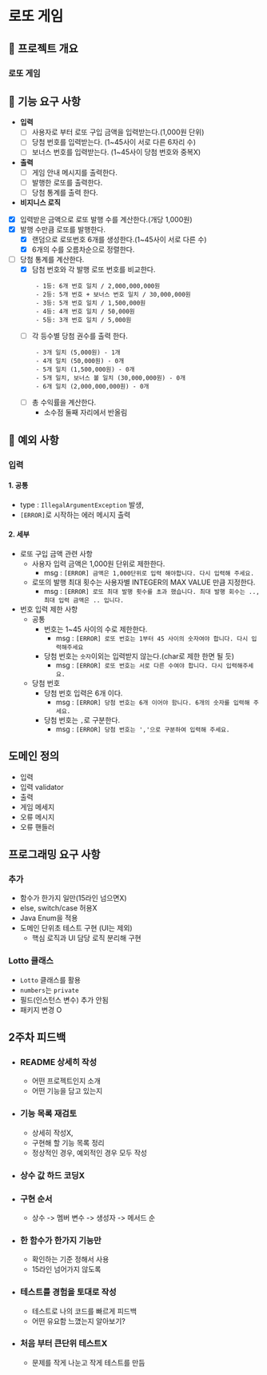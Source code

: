 # 로또 게임
## 🎯 프로젝트 개요
### 로또 게임



## 🚀 기능 요구 사항
- **입력**
  - [ ] 사용자로 부터 로또 구입 금액을 입력받는다.(1,000원 단위)
  - [ ] 당첨 번호를 입력받는다. (1~45사이 서로 다른 6자리 수)
  - [ ] 보너스 번호를 입력받는다. (1~45사이 당첨 번호와 중복X)
- **출력**
  - [ ] 게임 안내 메시지를 출력한다.
  - [ ] 발행한 로또를 출력한다.
  - [ ] 당첨 통계를 출력 한다.
- **비지니스 로직**
- [x] 입력받은 금액으로 로또 발행 수를 계산한다.(개당 1,000원)
- [x] 발행 수만큼 로또를 발행한다.
  - [x] 랜덤으로 로또번호 6개를 생성한다.(1~45사이 서로 다른 수)
  - [x] 6개의 수를 오름차순으로 정렬한다. 
- [ ] 당첨 통계를 계산한다.
  - [x] 담첨 번호와 각 발행 로또 번호를 비교한다.
     ```
      - 1등: 6개 번호 일치 / 2,000,000,000원
      - 2등: 5개 번호 + 보너스 번호 일치 / 30,000,000원
      - 3등: 5개 번호 일치 / 1,500,000원
      - 4등: 4개 번호 일치 / 50,000원
      - 5등: 3개 번호 일치 / 5,000원
      ```
  - [ ] 각 등수별 당첨 권수를 출력 한다.
     ```
      - 3개 일치 (5,000원) - 1개
      - 4개 일치 (50,000원) - 0개
      - 5개 일치 (1,500,000원) - 0개
      - 5개 일치, 보너스 볼 일치 (30,000,000원) - 0개
      - 6개 일치 (2,000,000,000원) - 0개
      ```
  - [ ] 총 수익률을 계산한다.
    - 소수점 둘째 자리에서 반올림


## 🚨 예외 사항
### 입력
#### 1. 공통
- type : `IllegalArgumentException` 발생,
- `[ERROR]`로 시작하는 에러 메시지 출력
#### 2. 세부
- 로또 구입 금액 관련 사항
  - 사용자 입력 금액은 1,000원 단위로 제한한다.
    - msg : `[ERROR] 금액은 1,000단위로 입력 해야합니다. 다시 입력해 주세요.`
  - 로또의 발행 최대 횟수는 사용자별 INTEGER의 MAX VALUE 만큼 지정한다.
    - msg : `[ERROR] 로또 최대 발행 횟수를 초과 했습니다. 최대 발행 회수는 .., 최대 입력 금액은 .. 입니다.`
- 번호 입력 제한 사항
  - 공통
    - 번호는 1~45 사이의 수로 제한한다.
      - msg : `[ERROR] 로또 번호는 1부터 45 사이의 숫자여야 합니다. 다시 입력해주세요`
    - 당첨 번호는 `숫자`이외는 입력받지 않는다.(char로 제한 한면 될 듯)
      - msg : `[ERROR] 로또 번호는 서로 다른 수여야 합니다. 다시 입력해주세요.`
  - 당첨 번호
    - 당첨 번호 입력은 6개 이다.
      - msg : `[ERROR] 당첨 번호는 6개 이어야 함니다. 6개의 숫자를 입력해 주세요.`
    - 당첨 번호는 `,`로 구분한다.
      - msg : `[ERROR] 당첨 번호는 ','으로 구분하여 입력해 주세요.`


## 도메인 정의
- 입력
- 입력 validator
- 출력
- 게임 메세지
- 오류 메시지
- 오류 핸들러


## 프로그래밍 요구 사항
### 추가
  - 함수가 한가지 일만(15라인 넘으면X)
  - else, switch/case 허용X
  - Java Enum을 적용
  - 도메인 단위초 테스트 구현 (UI는 제외)
    - 핵심 로직과 UI 담당 로직 분리해 구현

### Lotto 클래스
  - `Lotto` 클래스를 활용
  - `numbers`는 `private`
  - 필드(인스턴스 변수) 추가 안됨
  - 패키지 변경 O


## 2주차 피드백
- ### README 상세히 작성
  - 어떤 프로젝트인지 소개
  - 어떤 기능을 담고 있는지
- ### 기능 목록 재검토 
  - 상세히 작성X,
  - 구현해 할 기능 목록 정리
  - 정상적인 경우, 예외적인 경우 모두 작성
- ### 상수 값 하드 코딩X
- ### 구현 순서
  - 상수 -> 멤버 변수 -> 생성자 -> 메서드 순
- ### 한 함수가 한가지 기능만
  - 확인하는 기준 정해서 사용
  - 15라인 넘어가지 않도록
- ### 테스트를 경험을 토대로 작성
  - 테스트로 나의 코드를 빠르게 피드백
  - 어떤 유요함 느꼈는지 알아보기?
- ### 처음 부터 큰단위 테스트X
  - 문제를 작게 나눈고 작게 테스트를 만듬
